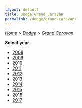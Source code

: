 ```yaml
---
layout: default
title: Dodge Grand Caravan
permalink: /dodge/grand-caravan/
---
```

[*Home*](/) > [*Dodge*](/dodge/) > [*Grand Caravan*](/dodge/grand-caravan/)

**Select year**

- [2008](/dodge/grand-caravan/2008/)
- [2009](/dodge/grand-caravan/2009/)
- [2010](/dodge/grand-caravan/2010/)
- [2011](/dodge/grand-caravan/2011/)
- [2012](/dodge/grand-caravan/2012/)
- [2013](/dodge/grand-caravan/2013/)
- [2014](/dodge/grand-caravan/2014/)
- [2015](/dodge/grand-caravan/2015/)
- [2016](/dodge/grand-caravan/2016/)
- [2017](/dodge/grand-caravan/2017/)